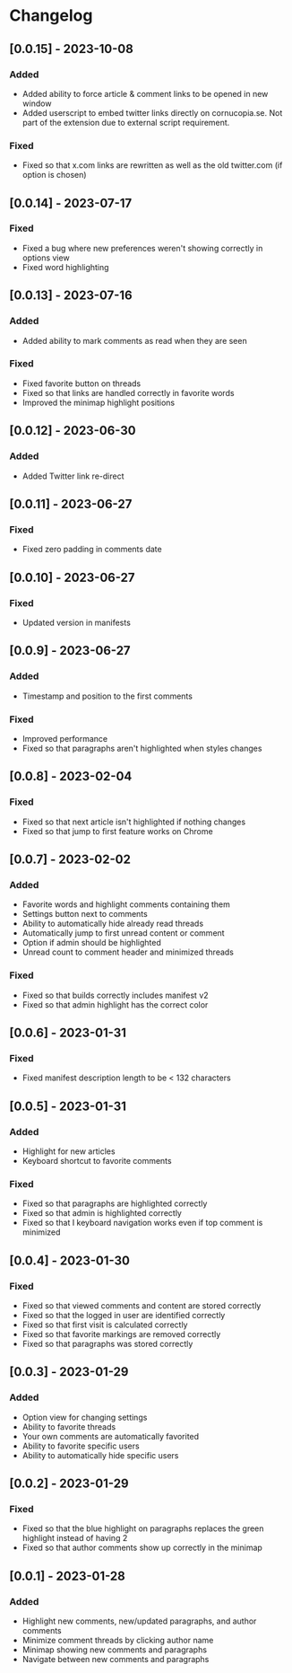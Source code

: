 # Changelog

## [0.0.15] - 2023-10-08

### Added

- Added ability to force article & comment links to be opened in new window
- Added userscript to embed twitter links directly on cornucopia.se. Not part of the extension due to external script requirement.

### Fixed

- Fixed so that x.com links are rewritten as well as the old twitter.com (if option is chosen)

## [0.0.14] - 2023-07-17

### Fixed

- Fixed a bug where new preferences weren't showing correctly in options view
- Fixed word highlighting 

## [0.0.13] - 2023-07-16

### Added

- Added ability to mark comments as read when they are seen

### Fixed

- Fixed favorite button on threads
- Fixed so that links are handled correctly in favorite words
- Improved the minimap highlight positions

## [0.0.12] - 2023-06-30

### Added

- Added Twitter link re-direct

## [0.0.11] - 2023-06-27

### Fixed

- Fixed zero padding in comments date

## [0.0.10] - 2023-06-27

### Fixed

- Updated version in manifests

## [0.0.9] - 2023-06-27

### Added

- Timestamp and position to the first comments

### Fixed

- Improved performance
- Fixed so that paragraphs aren't highlighted when styles changes

## [0.0.8] - 2023-02-04

### Fixed

- Fixed so that next article isn't highlighted if nothing changes
- Fixed so that jump to first feature works on Chrome

## [0.0.7] - 2023-02-02

### Added

- Favorite words and highlight comments containing them
- Settings button next to comments
- Ability to automatically hide already read threads
- Automatically jump to first unread content or comment
- Option if admin should be highlighted
- Unread count to comment header and minimized threads

### Fixed

- Fixed so that builds correctly includes manifest v2
- Fixed so that admin highlight has the correct color

## [0.0.6] - 2023-01-31

### Fixed

- Fixed manifest description length to be < 132 characters

## [0.0.5] - 2023-01-31

### Added

- Highlight for new articles
- Keyboard shortcut to favorite comments

### Fixed

- Fixed so that paragraphs are highlighted correctly
- Fixed so that admin is highlighted correctly
- Fixed so that I keyboard navigation works even if top comment is minimized

## [0.0.4] - 2023-01-30

### Fixed

- Fixed so that viewed comments and content are stored correctly
- Fixed so that the logged in user are identified correctly
- Fixed so that first visit is calculated correctly
- Fixed so that favorite markings are removed correctly
- Fixed so that paragraphs was stored correctly

## [0.0.3] - 2023-01-29

### Added

- Option view for changing settings
- Ability to favorite threads
- Your own comments are automatically favorited
- Ability to favorite specific users
- Ability to automatically hide specific users

## [0.0.2] - 2023-01-29

### Fixed

- Fixed so that the blue highlight on paragraphs replaces the green highlight instead of having 2
- Fixed so that author comments show up correctly in the minimap

## [0.0.1] - 2023-01-28

### Added

- Highlight new comments, new/updated paragraphs, and author comments
- Minimize comment threads by clicking author name
- Minimap showing new comments and paragraphs
- Navigate between new comments and paragraphs